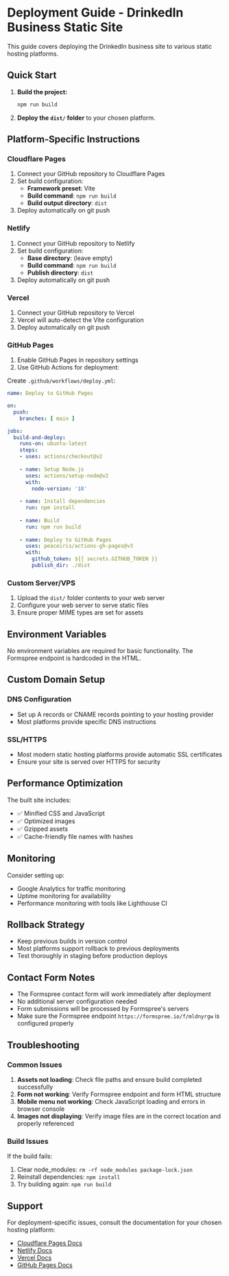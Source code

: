# Deployment Guide - DrinkedIn Business Static Site

This guide covers deploying the DrinkedIn business site to various static hosting platforms.

## Quick Start

1. **Build the project:**
   ```bash
   npm run build
   ```

2. **Deploy the `dist/` folder** to your chosen platform.

## Platform-Specific Instructions

### Cloudflare Pages

1. Connect your GitHub repository to Cloudflare Pages
2. Set build configuration:
   - **Framework preset**: Vite
   - **Build command**: `npm run build`
   - **Build output directory**: `dist`
3. Deploy automatically on git push

### Netlify

1. Connect your GitHub repository to Netlify
2. Set build configuration:
   - **Base directory**: (leave empty)
   - **Build command**: `npm run build`
   - **Publish directory**: `dist`
3. Deploy automatically on git push

### Vercel

1. Connect your GitHub repository to Vercel
2. Vercel will auto-detect the Vite configuration
3. Deploy automatically on git push

### GitHub Pages

1. Enable GitHub Pages in repository settings
2. Use GitHub Actions for deployment:

Create `.github/workflows/deploy.yml`:
```yaml
name: Deploy to GitHub Pages

on:
  push:
    branches: [ main ]

jobs:
  build-and-deploy:
    runs-on: ubuntu-latest
    steps:
    - uses: actions/checkout@v2
    
    - name: Setup Node.js
      uses: actions/setup-node@v2
      with:
        node-version: '18'
        
    - name: Install dependencies
      run: npm install
      
    - name: Build
      run: npm run build
      
    - name: Deploy to GitHub Pages
      uses: peaceiris/actions-gh-pages@v3
      with:
        github_token: ${{ secrets.GITHUB_TOKEN }}
        publish_dir: ./dist
```

### Custom Server/VPS

1. Upload the `dist/` folder contents to your web server
2. Configure your web server to serve static files
3. Ensure proper MIME types are set for assets

## Environment Variables

No environment variables are required for basic functionality. The Formspree endpoint is hardcoded in the HTML.

## Custom Domain Setup

### DNS Configuration
- Set up A records or CNAME records pointing to your hosting provider
- Most platforms provide specific DNS instructions

### SSL/HTTPS
- Most modern static hosting platforms provide automatic SSL certificates
- Ensure your site is served over HTTPS for security

## Performance Optimization

The built site includes:
- ✅ Minified CSS and JavaScript
- ✅ Optimized images
- ✅ Gzipped assets
- ✅ Cache-friendly file names with hashes

## Monitoring

Consider setting up:
- Google Analytics for traffic monitoring
- Uptime monitoring for availability
- Performance monitoring with tools like Lighthouse CI

## Rollback Strategy

- Keep previous builds in version control
- Most platforms support rollback to previous deployments
- Test thoroughly in staging before production deploys

## Contact Form Notes

- The Formspree contact form will work immediately after deployment
- No additional server configuration needed
- Form submissions will be processed by Formspree's servers
- Make sure the Formspree endpoint `https://formspree.io/f/mldnyrgw` is configured properly

## Troubleshooting

### Common Issues

1. **Assets not loading**: Check file paths and ensure build completed successfully
2. **Form not working**: Verify Formspree endpoint and form HTML structure
3. **Mobile menu not working**: Check JavaScript loading and errors in browser console
4. **Images not displaying**: Verify image files are in the correct location and properly referenced

### Build Issues

If the build fails:
1. Clear node_modules: `rm -rf node_modules package-lock.json`
2. Reinstall dependencies: `npm install`
3. Try building again: `npm run build`

## Support

For deployment-specific issues, consult the documentation for your chosen hosting platform:
- [Cloudflare Pages Docs](https://developers.cloudflare.com/pages/)
- [Netlify Docs](https://docs.netlify.com/)
- [Vercel Docs](https://vercel.com/docs)
- [GitHub Pages Docs](https://docs.github.com/en/pages)
